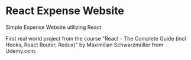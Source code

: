 # React Expense Website
<p>Simple Expense Website utilizing React</p>
<p>First real world project from the course "React - The Complete Guide (incl Hooks, React Router, Redux)" by Maximilian Schwarzmüller from Udemy.com.</p>